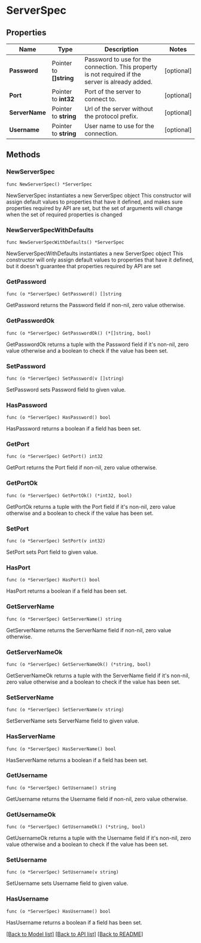 # ServerSpec

## Properties

Name | Type | Description | Notes
------------ | ------------- | ------------- | -------------
**Password** | Pointer to **[]string** | Password to use for the connection. This property is not required if the server is already added. | [optional] 
**Port** | Pointer to **int32** | Port of the server to connect to. | [optional] 
**ServerName** | Pointer to **string** | Url of the server without the protocol prefix. | [optional] 
**Username** | Pointer to **string** | User name to use for the connection. | [optional] 

## Methods

### NewServerSpec

`func NewServerSpec() *ServerSpec`

NewServerSpec instantiates a new ServerSpec object
This constructor will assign default values to properties that have it defined,
and makes sure properties required by API are set, but the set of arguments
will change when the set of required properties is changed

### NewServerSpecWithDefaults

`func NewServerSpecWithDefaults() *ServerSpec`

NewServerSpecWithDefaults instantiates a new ServerSpec object
This constructor will only assign default values to properties that have it defined,
but it doesn't guarantee that properties required by API are set

### GetPassword

`func (o *ServerSpec) GetPassword() []string`

GetPassword returns the Password field if non-nil, zero value otherwise.

### GetPasswordOk

`func (o *ServerSpec) GetPasswordOk() (*[]string, bool)`

GetPasswordOk returns a tuple with the Password field if it's non-nil, zero value otherwise
and a boolean to check if the value has been set.

### SetPassword

`func (o *ServerSpec) SetPassword(v []string)`

SetPassword sets Password field to given value.

### HasPassword

`func (o *ServerSpec) HasPassword() bool`

HasPassword returns a boolean if a field has been set.

### GetPort

`func (o *ServerSpec) GetPort() int32`

GetPort returns the Port field if non-nil, zero value otherwise.

### GetPortOk

`func (o *ServerSpec) GetPortOk() (*int32, bool)`

GetPortOk returns a tuple with the Port field if it's non-nil, zero value otherwise
and a boolean to check if the value has been set.

### SetPort

`func (o *ServerSpec) SetPort(v int32)`

SetPort sets Port field to given value.

### HasPort

`func (o *ServerSpec) HasPort() bool`

HasPort returns a boolean if a field has been set.

### GetServerName

`func (o *ServerSpec) GetServerName() string`

GetServerName returns the ServerName field if non-nil, zero value otherwise.

### GetServerNameOk

`func (o *ServerSpec) GetServerNameOk() (*string, bool)`

GetServerNameOk returns a tuple with the ServerName field if it's non-nil, zero value otherwise
and a boolean to check if the value has been set.

### SetServerName

`func (o *ServerSpec) SetServerName(v string)`

SetServerName sets ServerName field to given value.

### HasServerName

`func (o *ServerSpec) HasServerName() bool`

HasServerName returns a boolean if a field has been set.

### GetUsername

`func (o *ServerSpec) GetUsername() string`

GetUsername returns the Username field if non-nil, zero value otherwise.

### GetUsernameOk

`func (o *ServerSpec) GetUsernameOk() (*string, bool)`

GetUsernameOk returns a tuple with the Username field if it's non-nil, zero value otherwise
and a boolean to check if the value has been set.

### SetUsername

`func (o *ServerSpec) SetUsername(v string)`

SetUsername sets Username field to given value.

### HasUsername

`func (o *ServerSpec) HasUsername() bool`

HasUsername returns a boolean if a field has been set.


[[Back to Model list]](../README.md#documentation-for-models) [[Back to API list]](../README.md#documentation-for-api-endpoints) [[Back to README]](../README.md)


